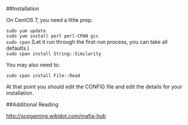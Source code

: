 ##Installation

On CentOS 7, you need a little prep.

`sudo yum update`  
`sudo yum install perl perl-CPAN gcc`  
`sudo cpan` (Let it run through the first-run process, you can take all defaults.)  
`sudo cpan install String::Similarity`  

You may also need to:

`sudo cpan install File::Read`

At that point you should edit the CONFIG file and edit the details for your installation.

##Additional Reading

http://scpgaming.wikidot.com/mafia-hub